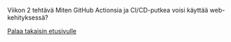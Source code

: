 Viikon 2 tehtävä
Miten GitHub Actionsia ja CI/CD-putkea voisi käyttää web-kehityksessä?


[Palaa takaisin etusivulle](index.md)